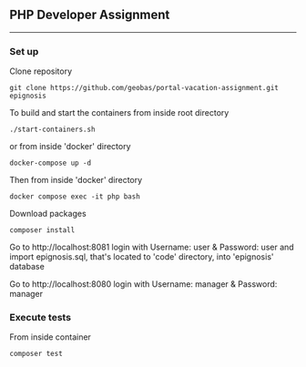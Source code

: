 ## PHP Developer Assignment

---

### Set up
Clone repository
```
git clone https://github.com/geobas/portal-vacation-assignment.git epignosis
```
To build and start the containers from inside root directory
```
./start-containers.sh 
```
or from inside 'docker' directory
```
docker-compose up -d
```
Then from inside 'docker' directory
```
docker compose exec -it php bash
```
Download packages
```
composer install
```
Go to http://localhost:8081 login with Username: user & Password: user and import epignosis.sql, that's located to 'code' directory, into 'epignosis' database

Go to http://localhost:8080 login with Username: manager & Password: manager

### Execute tests
From inside container
```
composer test
```
